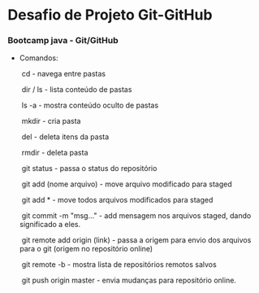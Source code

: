 # Desafio de Projeto Git-GitHub
### Bootcamp java - Git/GitHub



- Comandos:

  ​	cd - navega entre pastas

  ​	dir / ls - lista conteúdo de pastas

  ​	ls -a - mostra conteúdo oculto de pastas

  ​	mkdir - cria pasta

  ​	del - deleta itens da pasta

  ​	rmdir - deleta pasta

  ​	git status - passa o status do repositório

  ​	git add (nome arquivo) - move arquivo modificado para staged

  ​	git add * - move todos arquivos modificados para staged

  ​	git commit -m "msg..." - add mensagem nos arquivos staged, dando significado a eles.

  ​	git remote add origin (link) - passa a origem para envio dos arquivos para o git (origem no repositório online)

  ​	git remote -b - mostra lista de repositórios remotos salvos

  ​	git push origin master - envia mudanças para repositório online.
